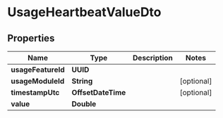 

# UsageHeartbeatValueDto


## Properties

| Name | Type | Description | Notes |
|------------ | ------------- | ------------- | -------------|
|**usageFeatureId** | **UUID** |  |  |
|**usageModuleId** | **String** |  |  [optional] |
|**timestampUtc** | **OffsetDateTime** |  |  [optional] |
|**value** | **Double** |  |  |



